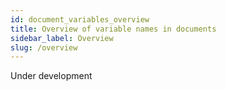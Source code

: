 ```yaml
---
id: document_variables_overview
title: Overview of variable names in documents
sidebar_label: Overview
slug: /overview
---
```


Under development

